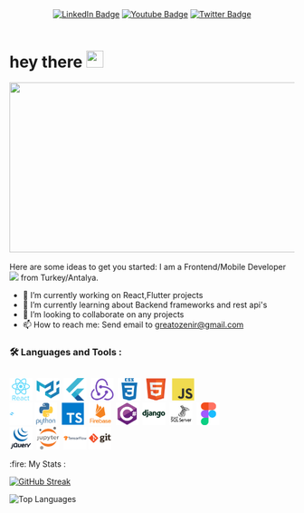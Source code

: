 

<div id="badges" align="center">
 <a href="https://www.linkedin.com/in/aziz-özenir-50499928b/"> <img src="https://img.shields.io/badge/LinkedIn-blue?style=for-the-badge&logo=linkedin&logoColor=white" alt="LinkedIn Badge"/></a>
 <a href="https://www.youtube.com/channel/UCLTt0TvU3xlj9NtK7WuUHcw"> <img src="https://img.shields.io/badge/YouTube-red?style=for-the-badge&logo=youtube&logoColor=white" alt="Youtube Badge"/></a>
<a href="https://twitter.com/Bach45659325"><img src="https://img.shields.io/badge/Twitter-blue?style=for-the-badge&logo=twitter&logoColor=white" alt="Twitter Badge"/></a>
</div>
<img src="https://komarev.com/ghpvc/?username=AzizOzenir&style=flat-square&color=blue" alt=""/>
<h1>
  hey there
  <img src="https://i.giphy.com/media/hvRJCLFzcasrR4ia7z/giphy.webp" width="30px" height="30px"/>
</h1>
<div align="center">
  <img src="https://media.giphy.com/media/dWesBcTLavkZuG35MI/giphy.gif" width="600" height="300"/>
</div>

Here are some ideas to get you started:
I am a Frontend/Mobile Developer <img src="https://media.giphy.com/media/WUlplcMpOCEmTGBtBW/giphy.gif" width="30"> from Turkey/Antalya.
- 🔭 I’m currently working on React,Flutter projects
- 🌱 I’m currently learning about Backend frameworks and rest api's  
- 👯 I’m looking to collaborate on any projects
- 📫 How to reach me: Send email to greatozenir@gmail.com


### :hammer_and_wrench: Languages and Tools :
<div style="display: flex; flex-direction: row;" >

<img src="https://github.com/devicons/devicon/blob/master/icons/react/react-original-wordmark.svg" title="React" alt="React" width="40" height="40"/>&nbsp;
<img src="https://github.com/devicons/devicon/blob/master/icons/materialui/materialui-original.svg" title="Material UI" alt="Material UI" width="40" height="40"/>&nbsp;
<img src="https://github.com/devicons/devicon/blob/master/icons/flutter/flutter-original.svg" title="Flutter" alt="Flutter" width="40" height="40"/>&nbsp;
<img src="https://github.com/devicons/devicon/blob/master/icons/redux/redux-original.svg" title="Redux" alt="Redux " width="40" height="40"/>&nbsp;
<img src="https://github.com/devicons/devicon/blob/master/icons/css3/css3-plain-wordmark.svg"  title="CSS3" alt="CSS" width="40" height="40"/>&nbsp;
<img src="https://github.com/devicons/devicon/blob/master/icons/html5/html5-original.svg" title="HTML5" alt="HTML" width="40" height="40"/>&nbsp;
<img src="https://github.com/devicons/devicon/blob/master/icons/javascript/javascript-original.svg" title="JavaScript" alt="JavaScript" width="40" height="40"/>&nbsp;  
<img src="https://github.com/devicons/devicon/blob/master/icons/tailwindcss/tailwindcss-original-wordmark.svg" title="Git" alt="Git" width="40" height="40"/>
<img src="https://github.com/devicons/devicon/blob/master/icons/python/python-original-wordmark.svg" title="MySQL"  alt="MySQL" width="40" height="40"/>&nbsp;
<img src="https://github.com/devicons/devicon/blob/master/icons/typescript/typescript-original.svg" title="MySQL"  alt="MySQL" width="40" height="40"/>&nbsp;
<img src="https://github.com/devicons/devicon/blob/master/icons/firebase/firebase-plain-wordmark.svg" title="Firebase" alt="Firebase" width="40" height="40"/>&nbsp;
<img src="https://github.com/devicons/devicon/blob/master/icons/csharp/csharp-original.svg"  width="40" height="40"/>&nbsp;
<img src="https://github.com/devicons/devicon/blob/master/icons/django/django-plain-wordmark.svg" title="MySQL"  alt="MySQL" width="40" height="40"/>&nbsp;
<img src="https://github.com/devicons/devicon/blob/master/icons/microsoftsqlserver/microsoftsqlserver-plain-wordmark.svg" title="MySQL"  alt="MySQL" width="40" height="40"/>&nbsp;
<img src="https://github.com/devicons/devicon/blob/master/icons/figma/figma-original.svg" title="MySQL"  alt="MySQL" width="40" height="40"/>&nbsp;      
<img src="https://github.com/devicons/devicon/blob/master/icons/jquery/jquery-original-wordmark.svg" title="MySQL"  alt="MySQL" width="40" height="40"/>&nbsp;
<img src="https://github.com/devicons/devicon/blob/master/icons/jupyter/jupyter-original-wordmark.svg" title="NodeJS" alt="NodeJS" width="40" height="40"/>&nbsp;
<img src="https://github.com/devicons/devicon/blob/master/icons/tensorflow/tensorflow-original-wordmark.svg" title="Git" alt="Git" width="40" height="40"/>
<img src="https://github.com/devicons/devicon/blob/master/icons/git/git-original-wordmark.svg" title="Git" alt="Git" width="40" height="40"/>
  
</div>
:fire: My Stats :
<p></p>
<a href="https://git.io/streak-stats"><img src="http://github-readme-streak-stats.herokuapp.com?user=AzizOzenir&theme=dark&hide_border=true&border_radius=10&date_format=j%20M%5B%20Y%5D" alt="GitHub Streak" /></a>
<p></p>
<img src="https://github-readme-stats.vercel.app/api/top-langs/?username=AzizOzenir&layout=compact&theme=vision-friendly-dark" alt="Top Languages" />

